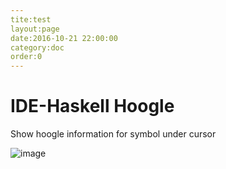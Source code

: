 ```yaml
---
tite:test
layout:page
date:2016-10-21 22:00:00
category:doc
order:0
---
```


# IDE-Haskell Hoogle

Show hoogle information for symbol under cursor

![image](https://cloud.githubusercontent.com/assets/7275622/19577453/1bf50acc-9720-11e6-8c02-55cbe812965c.png)
